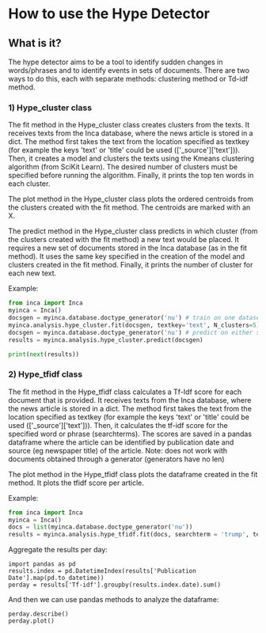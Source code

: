 # How to use the Hype Detector

## What is it?

The hype detector aims to be a tool to identify sudden changes in words/phrases and to identify events in sets of documents. There are two ways to do this, each with separate methods: clustering method or Td-idf method.

### 1) Hype_cluster class

The fit method in the Hype_cluster class creates clusters from the texts. It receives texts from the Inca database, where the news article is stored in a dict. The method first takes the text from the location specified as textkey (for example the keys 'text' or 'title' could be used (['_source']['text'])). Then, it creates a model and clusters the texts using the Kmeans clustering algorithm (from SciKit Learn). The desired number of clusters must be specified before running the algorithm. Finally, it prints the top ten words in each cluster.

The plot method in the Hype_cluster class plots the ordered centroids from the clusters created with the fit method. The centroids are marked with an X.

The predict method in the Hype_cluster class predicts in which cluster (from the clusters created with the fit method) a new text would be placed. It requires a new set of documents stored in the Inca database (as in the fit method). It uses the same key specified in the creation of the model and clusters created in the fit method. Finally, it prints the number of cluster for each new text.

Example:
```python
from inca import Inca
myinca = Inca()
docsgen = myinca.database.doctype_generator('nu') # train on one dataset
myinca.analysis.hype_cluster.fit(docsgen, textkey='text', N_clusters=5)
docsgen = myinca.database.doctype_generator('nu') # predict on either same or other dataset
results = myinca.analysis.hype_cluster.predict(docsgen)

print(next(results))
```


### 2) Hype_tfidf class

The fit method in the Hype_tfidf class calculates a Tf-Idf score for each document that is provided. It receives texts from the Inca database, where the news article is stored in a dict. The method first takes the text from the location specified as textkey (for example the keys 'text' or 'title' could be used (['_source']['text'])). Then, it calculates the tf-idf score for the specified word or phrase (searchterms). The scores are saved in a pandas dataframe where the article can be identified by publication date and source (eg newspaper title) of the article.
Note: does not work with documents obtained through a generator (generators have no len)

The plot method in the Hype_tfidf class plots the dataframe created in the fit method. It plots the tfidf score per article. 


Example:

```python
from inca import Inca
myinca = Inca()
docs = list(myinca.database.doctype_generator('nu'))
results = myinca.analysis.hype_tfidf.fit(docs, searchterm = 'trump', textkey='text')

```

Aggregate the results per day:
```
import pandas as pd
results.index = pd.DatetimeIndex(results['Publication Date'].map(pd.to_datetime))
perday = results['Tf-idf'].groupby(results.index.date).sum()
```

And then we can use pandas methods to analyze the dataframe:
```
perday.describe()
perday.plot()
```
